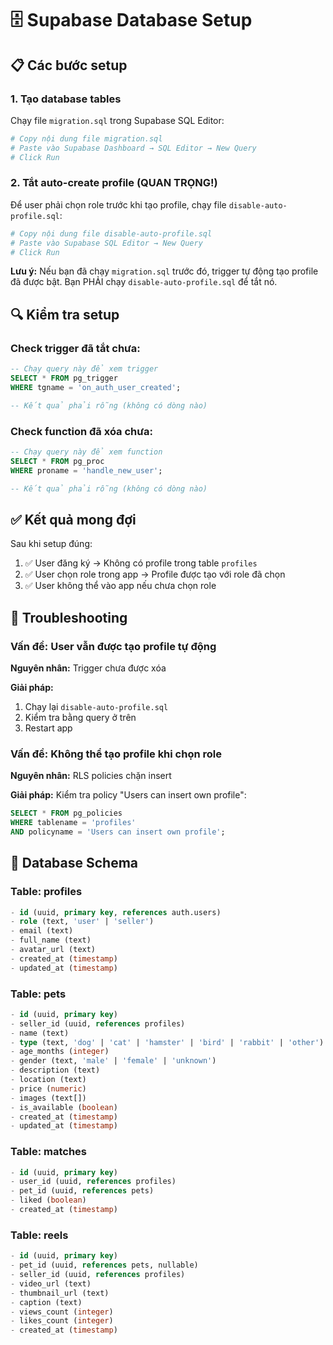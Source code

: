 # 🗄️ Supabase Database Setup

## 📋 Các bước setup

### 1. Tạo database tables
Chạy file `migration.sql` trong Supabase SQL Editor:

```bash
# Copy nội dung file migration.sql
# Paste vào Supabase Dashboard → SQL Editor → New Query
# Click Run
```

### 2. Tắt auto-create profile (QUAN TRỌNG!)
Để user phải chọn role trước khi tạo profile, chạy file `disable-auto-profile.sql`:

```bash
# Copy nội dung file disable-auto-profile.sql
# Paste vào Supabase SQL Editor → New Query
# Click Run
```

**Lưu ý:** Nếu bạn đã chạy `migration.sql` trước đó, trigger tự động tạo profile đã được bật. Bạn PHẢI chạy `disable-auto-profile.sql` để tắt nó.

## 🔍 Kiểm tra setup

### Check trigger đã tắt chưa:
```sql
-- Chạy query này để xem trigger
SELECT * FROM pg_trigger 
WHERE tgname = 'on_auth_user_created';

-- Kết quả phải rỗng (không có dòng nào)
```

### Check function đã xóa chưa:
```sql
-- Chạy query này để xem function
SELECT * FROM pg_proc 
WHERE proname = 'handle_new_user';

-- Kết quả phải rỗng (không có dòng nào)
```

## ✅ Kết quả mong đợi

Sau khi setup đúng:

1. ✅ User đăng ký → Không có profile trong table `profiles`
2. ✅ User chọn role trong app → Profile được tạo với role đã chọn
3. ✅ User không thể vào app nếu chưa chọn role

## 🐛 Troubleshooting

### Vấn đề: User vẫn được tạo profile tự động
**Nguyên nhân:** Trigger chưa được xóa

**Giải pháp:**
1. Chạy lại `disable-auto-profile.sql`
2. Kiểm tra bằng query ở trên
3. Restart app

### Vấn đề: Không thể tạo profile khi chọn role
**Nguyên nhân:** RLS policies chặn insert

**Giải pháp:**
Kiểm tra policy "Users can insert own profile":
```sql
SELECT * FROM pg_policies 
WHERE tablename = 'profiles' 
AND policyname = 'Users can insert own profile';
```

## 📝 Database Schema

### Table: profiles
```sql
- id (uuid, primary key, references auth.users)
- role (text, 'user' | 'seller')
- email (text)
- full_name (text)
- avatar_url (text)
- created_at (timestamp)
- updated_at (timestamp)
```

### Table: pets
```sql
- id (uuid, primary key)
- seller_id (uuid, references profiles)
- name (text)
- type (text, 'dog' | 'cat' | 'hamster' | 'bird' | 'rabbit' | 'other')
- age_months (integer)
- gender (text, 'male' | 'female' | 'unknown')
- description (text)
- location (text)
- price (numeric)
- images (text[])
- is_available (boolean)
- created_at (timestamp)
- updated_at (timestamp)
```

### Table: matches
```sql
- id (uuid, primary key)
- user_id (uuid, references profiles)
- pet_id (uuid, references pets)
- liked (boolean)
- created_at (timestamp)
```

### Table: reels
```sql
- id (uuid, primary key)
- pet_id (uuid, references pets, nullable)
- seller_id (uuid, references profiles)
- video_url (text)
- thumbnail_url (text)
- caption (text)
- views_count (integer)
- likes_count (integer)
- created_at (timestamp)
```
